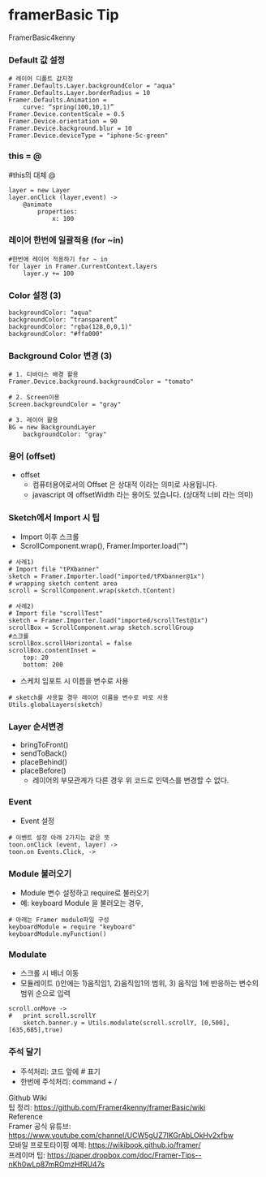 # framerBasic Tip
FramerBasic4kenny

### Default 값 설정
```
# 레이어 디폴트 값지정
Framer.Defaults.Layer.backgroundColor = "aqua"
Framer.Defaults.Layer.borderRadius = 10
Framer.Defaults.Animation = 
	curve: “spring(100,10,1)”
Framer.Device.contentScale = 0.5
Framer.Device.orientation = 90
Framer.Device.background.blur = 10
Framer.Device.deviceType = "iphone-5c-green"
```

### this = @
#this의 대체 @
```
layer = new Layer
layer.onClick (layer,event) ->
	@animate
		properties:
			x: 100
```

### 레이어 한번에 일괄적용 (for ~in)
```
#한번에 레이어 적용하기 for ~ in
for layer in Framer.CurrentContext.layers
	layer.y += 100
```

### Color 설정 (3)
```
backgroundColor: "aqua"
backgroundColor: “transparent”
backgroundColor: "rgba(128,0,0,1)"
backgroundColor: "#ffa000"

```

### Background Color 변경 (3)
```
# 1. 디바이스 배경 활용
Framer.Device.background.backgroundColor = "tomato"

# 2. Screen이용
Screen.backgroundColor = "gray"

# 3. 레이어 활용
BG = new BackgroundLayer
	backgroundColor: "gray"
```

### 용어 (offset)
- offset
   - 컴퓨터용어로서의 Offset 은 상대적 이라는 의미로 사용됩니다.
   - javascript 에 offsetWidth 라는 용어도 있습니다. (상대적 너비 라는 의미)


### Sketch에서 Import 시 팁
- Import 이후 스크롤
- ScrollComponent.wrap(), Framer.Importer.load("")
```
# 사례1)
# Import file "tPXbanner"
sketch = Framer.Importer.load("imported/tPXbanner@1x")
# wrapping sketch content area  
scroll = ScrollComponent.wrap(sketch.tContent)

# 사례2)
# Import file "scrollTest"
sketch = Framer.Importer.load("imported/scrollTest@1x")
scrollBox = ScrollComponent.wrap sketch.scrollGroup
#스크롤 
scrollBox.scrollHorizontal = false
scrollBox.contentInset = 
	top: 20
	bottom: 200
```
- 스케치 임포트 시 이름을 변수로 사용
```
# sketch를 사용할 경우 레이어 이름을 변수로 바로 사용
Utils.globalLayers(sketch)
```

### Layer 순서변경
- bringToFront()
- sendToBack()
- placeBehind()
- placeBefore()
	* 레이어의 부모관계가 다른 경우 위 코드로 인덱스를 변경할 수 없다.

### Event
- Event 설정
```
# 이벤트 설정 아래 2가지는 같은 뜻
toon.onClick (event, layer) ->
toon.on Events.Click, ->
```

### Module 불러오기
- Module 변수 설정하고 require로 불러오기
- 예: keyboard Module 을 불러오는 경우,
```
# 아래는 Framer module파일 구성
keyboardModule = require "keyboard"
keyboardModule.myFunction()
```

### Modulate 
- 스크롤 시 배너 이동
- 모듈레이트 ()안에는 1)움직임1, 2)움직임1의 범위, 3) 움직임 1에 반응하는 변수의 범위 순으로 입력
```
scroll.onMove -> 
# 	print scroll.scrollY
	sketch.banner.y = Utils.modulate(scroll.scrollY, [0,500],[635,685],true)  
```

### 주석 달기
- 주석처리: 코드 앞에 # 표기
- 한번에 주석처리: command + /

Github Wiki <br>
팁 정리: https://github.com/Framer4kenny/framerBasic/wiki
<br>
Reference <br>
Framer 공식 유튜브: https://www.youtube.com/channel/UCW5gUZ7lKGrAbLOkHv2xfbw <br>
모바일 프로토타이핑 예제: https://wikibook.github.io/framer/ <br>
프레이머 팁: https://paper.dropbox.com/doc/Framer-Tips--nKh0wLp87mROmzHfRU47s <br>
